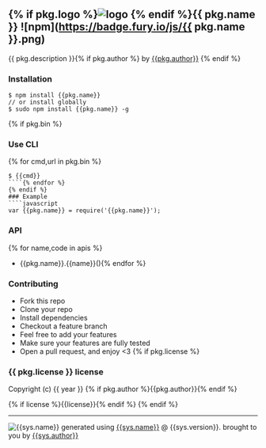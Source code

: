 ## {% if pkg.logo %}![logo]({{pkg.logo}}) {% endif %}{{ pkg.name }} ![npm](https://badge.fury.io/js/{{ pkg.name }}.png)

{{ pkg.description }}{% if pkg.author %} by [{{pkg.author}}](https://npmjs.org/~{{pkg.author}}) {% endif %}

### Installation
````
$ npm install {{pkg.name}}
// or install globally
$ sudo npm install {{pkg.name}} -g
````
{% if pkg.bin %}
### Use CLI
{% for cmd,url in pkg.bin %}
````
$ {{cmd}}
````{% endfor %}
{% endif %}
### Example
````javascript
var {{pkg.name}} = require('{{pkg.name}}');
````

### API
{% for name,code in apis %}
- {{pkg.name}}.{{name}}(){% endfor %}

### Contributing
- Fork this repo
- Clone your repo
- Install dependencies
- Checkout a feature branch
- Feel free to add your features
- Make sure your features are fully tested
- Open a pull request, and enjoy <3
{% if pkg.license %}
### {{ pkg.license }} license
Copyright (c) {{ year }} {% if pkg.author %}{{pkg.author}}{% endif %}

{% if license %}{{license}}{% endif %}
{% endif %}

---
![{{sys.name}}]({{sys.logo}})
generated using [{{sys.name}}]({{sys.repository.url}}) @ {{sys.version}}. brought to you by [{{sys.author}}](https://npmjs.org/~{{pkg.author}})